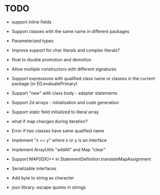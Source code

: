 # TODO

* support inline fields

* Support classes with the same name in different packages

* Parameterized types

* Improve support for char literals and complex literals?

* float to double promotion and demotion

* Allow multiple constructors with different signatures

* Support expressions with qualified class name or classes in the current
  package (in ED.evaluatePrimary)

* Support "new" with class body - adapter statements

* Support 2d arrays - initialization and code generation

* Support static field initialized to literal array

* what if map changes during iteration?

* Error if two classes have same qualified name

* Implement "x == y" where x or y is an interface

* Implement ArrayUtils "addAll" and Map "clear"

* Support MAP[IDX]++ in StatementDefinition.translateMapAssignment

* Serializable interfaces

* Add byte to string as character

* json library: escape quotes in strings

